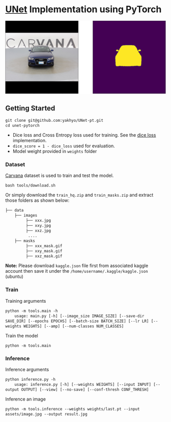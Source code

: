 # [UNet](https://arxiv.org/abs/1505.04597) Implementation using PyTorch

<div align="center">
<img src="./assets/img_mask.png">

</div>

## Getting Started

```
git clone git@github.com:yakhyo/UNet-pt.git
cd unet-pytorch
```

- Dice loss and Cross Entropy loss used for training. See the [dice loss](unet/utils/loss.py) implementation.
- `dice_score = 1 - dice_loss` used for evaluation.
- Model weight provided in `weights` folder

### Dataset

[Carvana](https://www.kaggle.com/competitions/carvana-image-masking-challenge/data) dataset is used to train and test
the model.

```
bash tools/download.sh
```

Or simply download the `train_hq.zip` and `train_masks.zip` and extract those folders as shown below:

```
├── data 
    ├── images
         ├── xxx.jpg
         ├── xxy.jpg
         ├── xxz.jpg
          ....
    ├── masks
         ├── xxx_mask.gif
         ├── xxy_mask.gif
         ├── xxz_mask.gif
```

**Note:** Please download `kaggle.json` file first from associated kaggle account then save it under
the `/home/username/.kaggle/kaggle.json` (ubuntu)

### Train

Training arguments

```
python -m tools.main -h
    usage: main.py [-h] [--image_size IMAGE_SIZE] [--save-dir SAVE_DIR] [--epochs EPOCHS] [--batch-size BATCH_SIZE] [--lr LR] [--weights WEIGHTS] [--amp] [--num-classes NUM_CLASSES]
```

Train the model

```commandline
python -m tools.main
```

### Inference

Inference arguments

```
python inference.py -h
    usage: inference.py [-h] [--weights WEIGHTS] [--input INPUT] [--output OUTPUT] [--view] [--no-save] [--conf-thresh CONF_THRESH]
```

Inference an image

```
python -m tools.inference --weights weights/last.pt --input assets/image.jpg --output result.jpg
```
